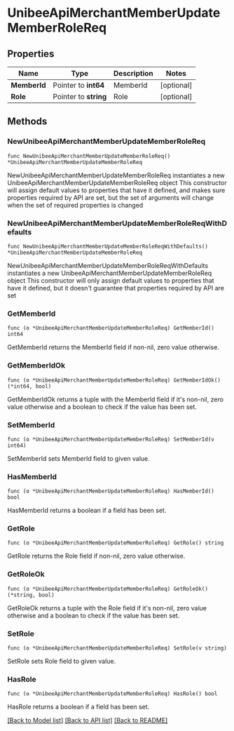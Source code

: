 # UnibeeApiMerchantMemberUpdateMemberRoleReq

## Properties

Name | Type | Description | Notes
------------ | ------------- | ------------- | -------------
**MemberId** | Pointer to **int64** | MemberId | [optional] 
**Role** | Pointer to **string** | Role | [optional] 

## Methods

### NewUnibeeApiMerchantMemberUpdateMemberRoleReq

`func NewUnibeeApiMerchantMemberUpdateMemberRoleReq() *UnibeeApiMerchantMemberUpdateMemberRoleReq`

NewUnibeeApiMerchantMemberUpdateMemberRoleReq instantiates a new UnibeeApiMerchantMemberUpdateMemberRoleReq object
This constructor will assign default values to properties that have it defined,
and makes sure properties required by API are set, but the set of arguments
will change when the set of required properties is changed

### NewUnibeeApiMerchantMemberUpdateMemberRoleReqWithDefaults

`func NewUnibeeApiMerchantMemberUpdateMemberRoleReqWithDefaults() *UnibeeApiMerchantMemberUpdateMemberRoleReq`

NewUnibeeApiMerchantMemberUpdateMemberRoleReqWithDefaults instantiates a new UnibeeApiMerchantMemberUpdateMemberRoleReq object
This constructor will only assign default values to properties that have it defined,
but it doesn't guarantee that properties required by API are set

### GetMemberId

`func (o *UnibeeApiMerchantMemberUpdateMemberRoleReq) GetMemberId() int64`

GetMemberId returns the MemberId field if non-nil, zero value otherwise.

### GetMemberIdOk

`func (o *UnibeeApiMerchantMemberUpdateMemberRoleReq) GetMemberIdOk() (*int64, bool)`

GetMemberIdOk returns a tuple with the MemberId field if it's non-nil, zero value otherwise
and a boolean to check if the value has been set.

### SetMemberId

`func (o *UnibeeApiMerchantMemberUpdateMemberRoleReq) SetMemberId(v int64)`

SetMemberId sets MemberId field to given value.

### HasMemberId

`func (o *UnibeeApiMerchantMemberUpdateMemberRoleReq) HasMemberId() bool`

HasMemberId returns a boolean if a field has been set.

### GetRole

`func (o *UnibeeApiMerchantMemberUpdateMemberRoleReq) GetRole() string`

GetRole returns the Role field if non-nil, zero value otherwise.

### GetRoleOk

`func (o *UnibeeApiMerchantMemberUpdateMemberRoleReq) GetRoleOk() (*string, bool)`

GetRoleOk returns a tuple with the Role field if it's non-nil, zero value otherwise
and a boolean to check if the value has been set.

### SetRole

`func (o *UnibeeApiMerchantMemberUpdateMemberRoleReq) SetRole(v string)`

SetRole sets Role field to given value.

### HasRole

`func (o *UnibeeApiMerchantMemberUpdateMemberRoleReq) HasRole() bool`

HasRole returns a boolean if a field has been set.


[[Back to Model list]](../README.md#documentation-for-models) [[Back to API list]](../README.md#documentation-for-api-endpoints) [[Back to README]](../README.md)


